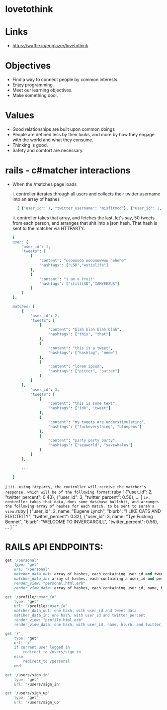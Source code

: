 lovetothink
===========

# Links
* https://waffle.io/euglazer/lovetothink

# Objectives
* Find a way to connect people by common interests. 
* Enjoy programming.
* Meet our learning objectives.
* Make something cool.

# Values
* Good relationships are built upon common doings
* People are defined less by their looks, and more by how they engage with the world and what they consume.
* Thinking is good.
* Safety and comfort are necessary.

# rails - c#matcher interactions
* When the /matches page loads

	i. controller iterates through all users and collects their twitter username into an array of hashes
	```ruby
	  [ {"user_id": 1, "twitter_username": "misfitmod"}, {"user_id": 2, "twitter_username": "deephousekitty"}, ... ]
	```
  ii. controller takes that array, and fetches the last, let's say, 50 tweets from each person, and arranges that shit into a json hash. That hash is sent to the matcher via HTTPARTY.
	```ruby
	[
	user: {
		"user_id": 1,
		"tweets": [
			{
				"content": "oooooooo wooooowwww hehehe"
				"hashtags": ["LSD","wutislife"]
			},
			{
				"content": "i am a fruit"
				"hashtags": ["stillLSD","IAMYEEZUS"]
			}
		]
	},

	matches: [ 
		{ 
			"user_id": 2,
			"tweets": [
				{ 
					"content": "blah blah blah blah",
					"hashtags": ["this", "that"]
				},
				{ 
					"content": "this is a tweet",
					"hashtags": ["hashtag", "meow"]
				},
				{ 
					"content": "lorem ipsum",
					"hashtags": ["pitter", "patter"]
				}
			]
		},
			"user_id": 3,
			"tweets": [
				{ 
					"content": "this is some text",
					"hashtags": ["idk", "tweet"]
				},
				{ 
					"content": "my tweets are understimulating",
					"hashtags": ["fuckeverything", "bluepens"]
				},
				{ 
					"content": "party party party",
					"hashtags": ["seaworld", "savewhales"]
				}
			]
		},
	
		...
	
	]
]
	```
	iii. using httparty, the controller will receive the matcher's response, which will be of the following format:
	```ruby 
	[ {"user_id": 2, "twitter_percent": 0.43}, {"user_id": 3, "twitter_percent": 0.56}, ... ]
	```
	iv. controller takes that data, does some database bullshit, and arranges the following array of hashes for each match, to be sent to sarah's view:
	```ruby 
	[ 
		{"user_id": 2, name: "Eugene Lynch", "blurb": "I LIKE CATS AND ELECTRITY", "twitter_percent": 0.32}, 
		{"user_id": 3, name: "Tye Fucking Bennet", "blurb": "WELCOME TO INVERCARGILL", "twitter_percent": 0.56}, 
		... 
	]
	```
	
# RAILS API ENDPOINTS:
```ruby
get '/personal'
	type: 'get'
	url: '/personal'
	matcher_data_out: array of hashes, each containing user_id and tweet data.
	matcher_data_in: array of hashes, each containing a user_id and percent 
	render_view: "personal.html.erb"
	render_view_data: array of hashes, each containing user_id, name, blurb, image_url, and twitter percent. Also user's info: name, blurb, image_url, last 5 tweets.

get '/profile/:user_id'
	type: 'get'
	url: '/profile/:user_id'
	matcher_data_out: one hash, with user_id and tweet data
	matcher_data_in: one hash, with user_id and twitter_percent
	render_view: "profile.html.erb"
	render_view_data: one hash, with user_id, name, blurb, and twitter_percent.

get '/'
	type: 'get'
	url: '/'
	if current user logged in 
		redirect_to /users/sign_in
	else
		redirect_to /personal
	end

get '/users/sign_in'
	type: 'get'
	url: '/users/sign_in'

get '/users/sign_up'
	type: 'get'
	url: '/users/sign_up'

```
